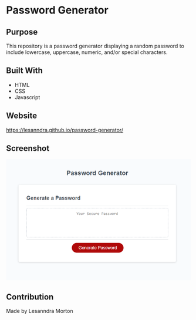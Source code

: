 # Password Generator 

## Purpose

This repository is a password generator displaying a random password to include lowercase, uppercase, numeric, and/or special characters.


## Built With
* HTML
* CSS
* Javascript

## Website
https://lesanndra.github.io/password-generator/


## Screenshot
![Getting Started](./assets/images/passwordgenerator.png)


## Contribution
Made by Lesanndra Morton